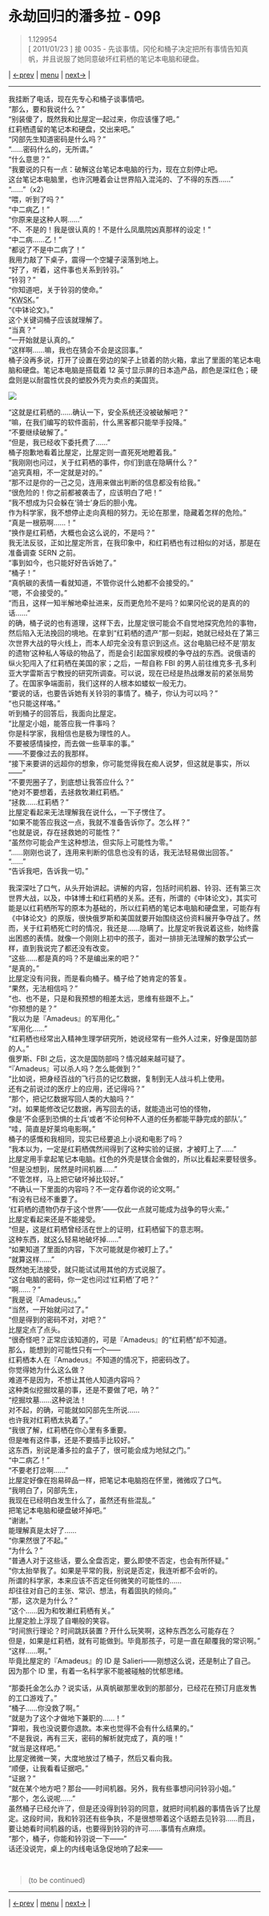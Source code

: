 # 永劫回归的潘多拉 - 09β
> 1.129954  
> [ 2011/01/23 ] 接 0035 - 先谈事情。冈伦和桶子决定把所有事情告知真帆，并且说服了她同意破坏红莉栖的笔记本电脑和硬盘。  

| [←prev](./0035) | [menu](../) | [next→](./0141) |

---

我挂断了电话，现在先专心和桶子谈事情吧。  
“那么，要和我说什么？”  
“别装傻了，既然我和比屋定一起过来，你应该懂了吧。”  
 红莉栖遗留的笔记本和硬盘，交出来吧。”  
“冈部先生知道密码是什么吗？”  
“……密码什么的，无所谓。”  
“什么意思？”  
“我要说的只有一点：破解这台笔记本电脑的行为，现在立刻停止吧。  
 这台笔记本电脑里，也许沉睡着会让世界陷入混沌的、了不得的东西……”  
“……”（x2）  
“喂，听到了吗？”  
“中二病<abbr title="发音 Otsu，おつかれさま（Otsukaresama）的网络缩写，以讽刺的语气表示“干得好”、“辛苦了。”">乙</abbr>！”  
“你原来是这种人啊……”  
“不、不是的！我是很认真的！不是什么凤凰院凶真那样的设定！”  
“中二病……乙！”  
“都说了不是中二病了！”  
我用力敲了下桌子，震得一个空罐子滚落到地上。  
“好了，听着，这件事也关系到铃羽。”  
“铃羽？”  
“你知道吧，关于铃羽的使命。”  
“<abbr title=" くわしく （kuwashiku）的网络缩写，意思是“请详细说说。”">KWSK</abbr>。”  
“《中钵论文》。”  
这个关键词桶子应该就理解了。  
“当真？”  
“一开始就是认真的。”  
“这样啊……嘛，我也在猜会不会是这回事。”  
桶子没再多说，打开了设置在旁边的架子上锁着的防火箱，拿出了里面的笔记本电脑和硬盘。笔记本电脑是搭载着 12 英寸显示屏的日本造产品，颜色是深红色；硬盘则是以耐震性优良的塑胶外壳为卖点的美国货。  

![](../static/image/0036-1.png)

“这就是红莉栖的……确认一下，安全系统还没被破解吧？”  
“嘛，在我们编写的软件面前，什么黑客都只能举手投降。”  
“不要继续破解了。”  
“但是，我已经收下委托费了……”  
桶子抱歉地看着比屋定，比屋定则一直死死地瞪着我。”  
“我刚刚也问过，关于红莉栖的事件，你们到底在隐瞒什么？”  
“追究真相，不一定就是对的。”  
“那不过是你的一己之见，连用来做出判断的信息都没有给我。”  
“很危险的！你之前都被袭击了，应该明白了吧！”  
“我不想成为只会躲在‘骑士’身后的胆小鬼。  
 作为科学家，我不想停止走向真相的努力。无论在那里，隐藏着怎样的危险。”  
“真是一根筋啊……！”  
“换作是红莉栖，大概也会这么说的，不是吗？”  
我无法反驳，正如比屋定所言，在我印象中，和红莉栖也有过相似的对话，那是在准备调查 SERN 之前。  
“事到如今，也只能好好告诉她了。”  
“桶子！”  
“真帆碳的表情一看就知道，不管你说什么她都不会接受的。”  
“嗯，不会接受的。”  
“而且，这样一知半解地牵扯进来，反而更危险不是吗？如果冈伦说的是真的的话……”  
的确，桶子说的也有道理，这样下去，比屋定很可能会不自觉地探究危险的事物，然后陷入无法挽回的境地。在拿到“红莉栖的遗产”那一刻起，她就已经处在了第三次世界大战的导火线上，而本人却完全没有意识到这点。这台电脑已经不是‘朋友的遗物’这种私人等级的物品了，而是会引起国家规模的争夺战的东西。说俄语的纵火犯闯入了红莉栖在美国的家；之后，一帮自称 FBI 的男人前往维克多·孔多利亚大学雷斯吉宁教授的研究所调查。可以说，现在已经是热战爆发前的紧张局势了。在国家争端面前，我们这样的人根本如蝼蚁一般无力。  
“要说的话，也要告诉她有关铃羽的事情了。桶子，你认为可以吗？”  
“也只能这样咯。”  
听到桶子的回答后，我面向比屋定。  
“比屋定小姐，能答应我一件事吗？  
 你是科学家，我相信也是极为理性的人。  
 不要被感情操控，而去做一些草率的事。”  
——不要像过去的我那样。  
“接下来要讲的远超你的想象，你可能觉得我在痴人说梦，但这就是事实，所以——”  
“不要兜圈子了，到底想让我答应什么？”  
“绝对不要想着，去拯救牧濑红莉栖。”  
“拯救……红莉栖？”  
比屋定看起来无法理解我在说什么，一下子愣住了。  
“如果不能答应我这一点，我就不准备告诉你了。怎么样？”  
“也就是说，存在拯救她的可能性？”  
“虽然你可能会产生这种想法，但实际上可能性为零。”  
“……刚刚也说了，连用来判断的信息也没有的话，我无法轻易做出回答。”  
“……”  
“告诉我吧，告诉我一切。”  

我深深吐了口气，从头开始讲起。讲解的内容，包括时间机器、铃羽、还有第三次世界大战，以及，中钵博士和红莉栖的关系。还有，所谓的《中钵论文》，其实可能是以红莉栖所写的原本为基础的，所以红莉栖的笔记本电脑和硬盘里，可能存有《中钵论文》的原版，很快俄罗斯和美国就要开始围绕这份资料展开争夺战了。然而，关于红莉栖死亡时的情况，我还是……隐瞒了。比屋定听我说着这些，始终露出困惑的表情。就像一个刚刚上初中的孩子，面对一排排无法理解的数学公式一样，直到我说完了都还没有改变。  
“这些……都是真的吗？不是编出来的吧？”  
“是真的。”  
比屋定没有问我，而是看向桶子。桶子给了她肯定的答复。  
“果然，无法相信吗？”  
“也、也不是，只是和我预想的相差太远，思维有些跟不上。”  
“你预想的是？”  
“我以为是『Amadeus』的军用化。”  
“军用化……”  
“红莉栖也经常出入精神生理学研究所，她说经常有一些外人过来，好像是国防部的人。”  
俄罗斯、FBI 之后，这次是国防部吗？情况越来越可疑了。  
“『Amadeus』可以杀人吗？怎么能做到？”  
“比如说，把身经百战的飞行员的记忆数据，复制到无人战斗机上使用。  
 还有之前说过的医疗上的应用，还记得吗？”  
“那个，把记忆数据写回人类的大脑吗？”  
“对。如果能修改记忆数据，再写回去的话，就能造出可怕的怪物，  
 像是‘不会感到恐惧的士兵’或者‘不论何种不人道的任务都能平静完成的部队’。”  
“哇，简直是好莱坞电影啊。”  
桶子的感慨和我相同，现实已经要追上小说和电影了吗？  
“我本以为，一定是红莉栖偶然间得到了这种实验的证据，才被盯上了……”  
比屋定用手拿起笔记本电脑。红色的外壳是镁合金做的，所以比看起来要轻很多。  
“但是没想到，居然是时间机器……”  
“不管怎样，马上把它破坏掉比较好。”  
“不确认一下里面的内容吗？不一定存着你说的论文啊。”  
“有没有已经不重要了。  
 ‘红莉栖的遗物仍存于这个世界’——仅此一点就可能成为战争的导火索。”  
比屋定看起来还是不能接受。  
“但是，这是红莉栖曾经活在世上的证明，红莉栖留下的意志啊。  
 这种东西，就这么轻易地破坏掉……”  
“如果知道了里面的内容，下次可能就是你被盯上了。”  
“就算这样……”  
既然她无法接受，就只能试试用其他的方式说服了。  
“这台电脑的密码，你一定也问过‘红莉栖’了吧？”  
“啊……？”  
“我是说『Amadeus』。”  
“当然，一开始就问过了。”  
“但是得到的密码不对，对吧？”  
比屋定点了点头。  
“很奇怪吧？正常应该知道的，可是『Amadeus』的“红莉栖”却不知道。  
 那么，能想到的可能性只有一个——  
 红莉栖本人在『Amadeus』不知道的情况下，把密码改了。  
 你觉得她为什么这么做？  
 难道不是因为，不想让其他人知道内容吗？  
 这种类似挖掘坟墓的事，还是不要做了吧，呐？”  
“挖掘坟墓……这种说法！  
 对不起，的确，可能就如冈部先生所说……  
 也许我对红莉栖太执着了。”  
“我很了解，红莉栖在你心里有多重要。  
 但是唯有这件事，还是不要插手比较好。”  
 这东西，别说是潘多拉的盒子了，很可能会成为地狱之门。”  
“中二病乙！”  
“不要老打岔啊……”  
比屋定好像在抱易碎品一样，把笔记本电脑抱在怀里，微微叹了口气。  
“我明白了，冈部先生，  
 我现在已经明白发生什么了，虽然还有些混乱。”  
 把笔记本电脑和硬盘破坏掉吧。”  
“谢谢。”  
能理解真是太好了……  
“你果然很了不起。”  
“为什么？”  
“普通人对于这些话，要么全盘否定，要么即使不否定，也会有所怀疑。”  
“你太抬举我了。如果是平常的我，别说是否定，我连听都不会听的。  
 所谓的科学家，本来应该不否定任何微笑的可能性的……  
 却往往对自己的主张、常识、想法，有着固执的倾向。”  
“那，这次是为什么？”  
“这个……因为和牧濑红莉栖有关。”  
比屋定脸上浮现了自嘲般的笑容。  
“时间旅行理论？时间跳跃装置？开什么玩笑啊，这种东西怎么可能存在？  
 但是，如果是红莉栖，就有可能做到。毕竟那孩子，可是一直在颠覆我的常识啊。”  
“这样……啊。”  
毕竟比屋定的『Amadeus』的 ID 是 Salieri——刚想这么说，还是制止了自己。因为那个 ID 里，有着一名科学家不能被碰触的忧郁思绪。  

“那委托金怎么办？说实话，从真帆碳那里收到的那部分，已经花在预订月底发售的工口游戏了。”  
“桶子……你没救了啊。”  
“就是为了这个才做地下兼职的……！”  
“算啦，我也没说要你退款。本来也觉得不会有什么结果的。”  
“不是我说，再有三天，密码的解析就完成了，真的哦！”  
“就当是这样吧。”  
比屋定微微一笑，大度地放过了桶子，然后又看向我。  
“顺便，让我看看证据吧。”  
“证据？”  
“就在某个地方吧？那台——时间机器。另外，我有些事想问问铃羽小姐。”  
“那个，怎么说呢……”  
虽然桶子已经允许了，但是还没得到铃羽的同意，就把时间机器的事情告诉了比屋定。这段时间，我和铃羽还有些争执，不是很想带着这个话题去见铃羽……而且，要让她看时间机器的话，也要得到铃羽的许可……事情有点麻烦。  
“那个，桶子，你能和铃羽说一下——”  
话还没说完，桌上的内线电话急促地响了起来——  


<br/>

> (to be continued)

---

| [←prev](./0035) | [menu](../) | [next→](./0141) |
